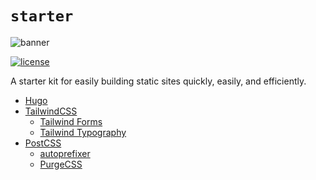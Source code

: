 # `starter`


![banner]()

[![license](https://img.shields.io/github/license/bradp/starter.svg)](LICENSE)

A starter kit for easily building static sites quickly, easily, and efficiently.

 - [Hugo](https://gohugo.io)
 - [TailwindCSS](https://tailwind.css)
   - [Tailwind Forms](https://github.com/tailwindlabs/tailwindcss-forms)
   - [Tailwind Typography](https://github.com/tailwindlabs/tailwindcss-typography)
 - [PostCSS](https://github.com/postcss/postcss)
   - [autoprefixer](https://github.com/postcss/autoprefixer)
   - [PurgeCSS](https://github.com/FullHuman/purgecss)
